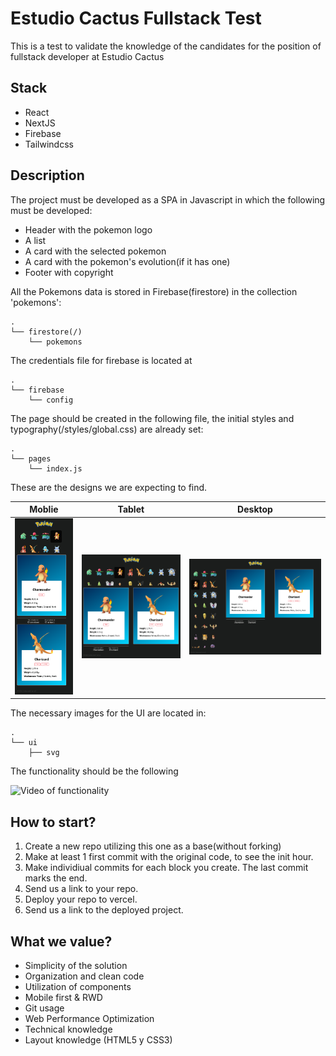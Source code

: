 # Estudio Cactus Fullstack Test

This is a test to validate the knowledge of the candidates for the position of fullstack developer at Estudio Cactus

## Stack

- React
- NextJS
- Firebase
- Tailwindcss

## Description

The project must be developed as a SPA in Javascript in which the following must be developed:

- Header with the pokemon logo
- A list
- A card with the selected pokemon
- A card with the pokemon's evolution(if it has one)
- Footer with copyright

All the Pokemons data is stored in Firebase(firestore) in the collection 'pokemons':

```
.
└── firestore(/)
    └── pokemons
```

The credentials file for firebase is located at

```
.
└── firebase
    └── config
```

The page should be created in the following file, the initial styles and typography(/styles/global.css) are already set:

```
.
└── pages
    └── index.js
```

These are the designs we are expecting to find.

| Moblie                            | Tablet                            | Desktop                             |
| --------------------------------- | --------------------------------- | ----------------------------------- |
| ![Mobile design](docs/mobile.png) | ![Tablet design](docs/tablet.png) | ![Desktop design](docs/desktop.png) |

The necessary images for the UI are located in:

```
.
└── ui
    ├── svg
```

The functionality should be the following

![Video of functionality](docs/function.gif)

## How to start?

1. Create a new repo utilizing this one as a base(without forking)
2. Make at least 1 first commit with the original code, to see the init hour.
3. Make individiual commits for each block you create. The last commit marks the end.
4. Send us a link to your repo.
5. Deploy your repo to vercel.
6. Send us a link to the deployed project.

## What we value?

- Simplicity of the solution
- Organization and clean code
- Utilization of components
- Mobile first & RWD
- Git usage
- Web Performance Optimization
- Technical knowledge
- Layout knowledge (HTML5 y CSS3)

